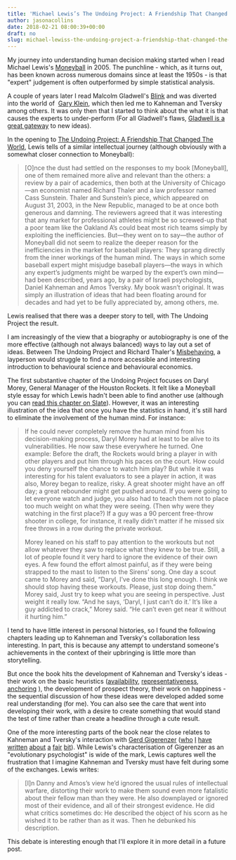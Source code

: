 ```yaml
---
title: 'Michael Lewis’s The Undoing Project: A Friendship That Changed The World'
author: jasonacollins
date: 2018-02-21 08:00:39+00:00
draft: no
slug: michael-lewiss-the-undoing-project-a-friendship-that-changed-the-world
---
```


My journey into understanding human decision making started when I read Michael Lewis's [Moneyball](https://en.wikipedia.org/wiki/Moneyball) in 2005. The punchline - which, as it turns out, has been known across numerous domains since at least the 1950s - is that "expert" judgement is often outperformed by simple statistical analysis.

A couple of years later I read Malcolm Gladwell's [Blink](https://en.wikipedia.org/wiki/Blink:_The_Power_of_Thinking_Without_Thinking) and was diverted into the world of  [Gary Klein](https://en.wikipedia.org/wiki/Gary_A._Klein), which then led me to Kahneman and Tversky among others. It was only then that I started to think about the what it is that causes the experts to under-perform (For all Gladwell's flaws, [Gladwell is a great gateway](https://jasoncollins.blog/in-praise-of-malcolm-gladwell/) to new ideas).

In the opening to [The Undoing Project: A Friendship That Changed The World](https://en.wikipedia.org/wiki/The_Undoing_Project), Lewis tells of a similar intellectual journey (although obviously with a somewhat closer connection to Moneyball):

<blockquote>[O]nce the dust had settled on the responses to my book [Moneyball], one of them remained more alive and relevant than the others: a review by a pair of academics, then both at the University of Chicago—an economist named Richard Thaler and a law professor named Cass Sunstein. Thaler and Sunstein’s piece, which appeared on August 31, 2003, in the New Republic, managed to be at once both generous and damning. The reviewers agreed that it was interesting that any market for professional athletes might be so screwed-up that a poor team like the Oakland A’s could beat most rich teams simply by exploiting the inefficiencies. But—they went on to say—the author of Moneyball did not seem to realize the deeper reason for the inefficiencies in the market for baseball players: They sprang directly from the inner workings of the human mind. The ways in which some baseball expert might misjudge baseball players—the ways in which any expert’s judgments might be warped by the expert’s own mind—had been described, years ago, by a pair of Israeli psychologists, Daniel Kahneman and Amos Tversky. My book wasn’t original. It was simply an illustration of ideas that had been floating around for decades and had yet to be fully appreciated by, among others, me.</blockquote>

Lewis realised that there was a deeper story to tell, with The Undoing Project the result.

I am increasingly of the view that a biography or autobiography is one of the more effective (although not always balanced) ways to lay out a set of ideas. Between The Undoing Project and Richard Thaler's [Misbehaving](https://jasoncollins.blog/paul-ormerod-on-thalers-misbehaving/), a layperson would struggle to find a more accessible and interesting introduction to behavioural science and behavioural economics.

The first substantive chapter of the Undoing Project focuses on Daryl Morey, General Manager of the Houston Rockets. It felt like a Moneyball style essay for which Lewis hadn't been able to find another use (although you can [read this chapter on Slate](http://www.slate.com/articles/arts/books/2016/12/how_daryl_morey_used_behavioral_economics_to_revolutionize_the_art_of_nba.html)). However, it was an interesting illustration of the idea that once you have the statistics in hand, it's still hard to eliminate the involvement of the human mind. For instance:

<blockquote>If he could never completely remove the human mind from his decision-making process, Daryl Morey had at least to be alive to its vulnerabilities. He now saw these everywhere he turned. One example: Before the draft, the Rockets would bring a player in with other players and put him through his paces on the court. How could you deny yourself the chance to watch him play? But while it was interesting for his talent evaluators to see a player in action, it was also, Morey began to realize, risky. A great shooter might have an off day; a great rebounder might get pushed around. If you were going to let everyone watch and judge, you also had to teach them not to place too much weight on what they were seeing. (Then why were they watching in the first place?) If a guy was a 90 percent free-throw shooter in college, for instance, it really didn’t matter if he missed six free throws in a row during the private workout.

Morey leaned on his staff to pay attention to the workouts but not allow whatever they saw to replace what they knew to be true. Still, a lot of people found it very hard to ignore the evidence of their own eyes. A few found the effort almost painful, as if they were being strapped to the mast to listen to the Sirens’ song. One day a scout came to Morey and said, “Daryl, I’ve done this long enough. I think we should stop having these workouts. Please, just stop doing them.” Morey said, Just try to keep what you are seeing in perspective. Just weight it really low. “And he says, ‘Daryl, I just can’t do it.’ It’s like a guy addicted to crack,” Morey said. “He can’t even get near it without it hurting him.”</blockquote>

I tend to have little interest in personal histories, so I found the following chapters leading up to Kahneman and Tversky's collaboration less interesting. In part, this is because any attempt to understand someone's achievements in the context of their upbringing is little more than storytelling.

But once the book hits the development of Kahneman and Tversky's ideas - their work on the basic heuristics ([availability](https://en.wikipedia.org/wiki/Availability_heuristic), [representativeness](https://en.wikipedia.org/wiki/Representativeness_heuristic), [anchoring](https://en.wikipedia.org/wiki/Anchoring) ), the development of prospect theory, their work on happiness - the sequential discussion of how these ideas were developed added some real understanding (for me). You can also see the care that went into developing their work, with a desire to create something that would stand the test of time rather than create a headline through a cute result.

One of the more interesting parts of the book near the close relates to Kahneman and Tversky's interaction with [Gerd Gigerenzer](https://en.wikipedia.org/wiki/Gerd_Gigerenzer) ([who](https://jasoncollins.blog/gigerenzer-versus-nudge/) [I](https://jasoncollins.blog/nudging-citizens-to-be-risk-savvy/) [have](https://jasoncollins.blog/four-perspectives-on-human-decision-making/) [written](https://jasoncollins.blog/the-power-of-heuristics/) [about](https://jasoncollins.blog//please-not-another-bias-an-evolutionary-take-on-behavioural-economics/) [a](https://jasoncollins.blog/gigerenzer-on-system-one-and-system-two/) [fair](https://jasoncollins.blog/the-behavioural-economics-guide-2016-with-an-intro-by-gerd-gigerenzer/) [bit](https://jasoncollins.blog/simple-heuristics-that-make-us-smart/)). While Lewis's characterisation of Gigerenzer as an "evolutionary psychologist" is wide of the mark, Lewis captures well the frustration that I imagine Kahneman and Tversky must have felt during some of the exchanges. Lewis writes:

<blockquote>[I]n Danny and Amos’s view he’d ignored the usual rules of intellectual warfare, distorting their work to make them sound even more fatalistic about their fellow man than they were. He also downplayed or ignored most of their evidence, and all of their strongest evidence. He did what critics sometimes do: He described the object of his scorn as he wished it to be rather than as it was. Then he debunked his description.</blockquote>

This debate is interesting enough that I'll explore it in more detail in a future post.
